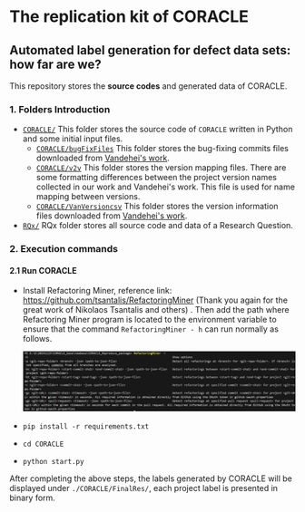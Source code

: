 # The replication kit of CORACLE

## Automated label generation for defect data sets: how far are we?

This repository stores the **source codes** and generated data of CORACLE.

### 1. Folders Introduction

- [`CORACLE/`](https://github.com/RYCBE/CORACLE_Reproduce_package/CORACLE/) This folder stores the source code of `CORACLE` written in Python and some initial input files.
  - [`CORACLE/bugFixFiles`](https://github.com/RYCBE/CORACLE_Reproduce_package/CORACLE/bugFixFiles/) This folder stores the bug-fixing commits files downloaded from [Vandehei's work](https://gitlab.com/Bvandehei/affectedversions/-/tree/master/Datasets/RQ2/BugFixFiles).
  - [`CORACLE/v2v`](https://github.com/RYCBE/CORACLE_Reproduce_package/CORACLE/v2v/) This folder stores the version mapping files. There are some formatting differences between the project version names collected in our work and Vandehei's work. This file is used for name mapping between versions.
  - [`CORACLE/VanVersioncsv`](https://github.com/RYCBE/CORACLE_Reproduce_package/CORACLE/v2v/) This folder stores the version information files downloaded from [Vandehei's work](https://gitlab.com/Bvandehei/affectedversions/-/tree/master/Datasets/RQ2/VersionInfo).
- [`RQx/`](https://github.com/RYCBE/CORACLE_Reproduce_package/CORACLE/) RQx folder stores all source code and data of a Research Question.



### 2. Execution commands

#### 2.1 Run CORACLE

- Install Refactoring Miner, reference link: https://github.com/tsantalis/RefactoringMiner  (Thank you again for the great work of Nikolaos Tsantalis and others) . Then add the path where Refactoring Miner program is located to the environment variable to ensure that the command `RefactoringMiner - h` can run normally as follows.

  ![image-20250103162815303](README.assets/image-20250103162815303.png)

- `pip install -r requirements.txt`

- `cd CORACLE`

- `python start.py `

After completing the above steps, the labels generated by CORACLE will be displayed under `./CORACLE/FinalRes/`, each project label is presented in binary form.




